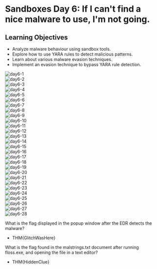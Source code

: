 # Sandboxes Day 6: If I can't find a nice malware to use, I'm not going.

## Learning Objectives
- Analyze malware behaviour using sandbox tools.
- Explore how to use YARA rules to detect malicious patterns.
- Learn about various malware evasion techniques.
- Implement an evasion technique to bypass YARA rule detection.


<img src="https://raw.githubusercontent.com/Nisha318/Nisha318.github.io/master/assets/images/thm/advent-of-cyber/2024/day6-1.png" alt="day6-1"><br>
<img src="https://raw.githubusercontent.com/Nisha318/Nisha318.github.io/master/assets/images/thm/advent-of-cyber/2024/day6-2.png" alt="day6-2"><br>
<img src="https://raw.githubusercontent.com/Nisha318/Nisha318.github.io/master/assets/images/thm/advent-of-cyber/2024/day6-3.png" alt="day6-3"><br>
<img src="https://raw.githubusercontent.com/Nisha318/Nisha318.github.io/master/assets/images/thm/advent-of-cyber/2024/day6-4.png" alt="day6-4"><br>
<img src="https://raw.githubusercontent.com/Nisha318/Nisha318.github.io/master/assets/images/thm/advent-of-cyber/2024/day6-5.png" alt="day6-5"><br>
<img src="https://raw.githubusercontent.com/Nisha318/Nisha318.github.io/master/assets/images/thm/advent-of-cyber/2024/day6-6.png" alt="day6-6"><br>
<img src="https://raw.githubusercontent.com/Nisha318/Nisha318.github.io/master/assets/images/thm/advent-of-cyber/2024/day6-7.png" alt="day6-7"><br>
<img src="https://raw.githubusercontent.com/Nisha318/Nisha318.github.io/master/assets/images/thm/advent-of-cyber/2024/day6-8.png" alt="day6-8"><br>
<img src="https://raw.githubusercontent.com/Nisha318/Nisha318.github.io/master/assets/images/thm/advent-of-cyber/2024/day6-9.png" alt="day6-9"><br>
<img src="https://raw.githubusercontent.com/Nisha318/Nisha318.github.io/master/assets/images/thm/advent-of-cyber/2024/day6-10.png" alt="day6-10"><br>
<img src="https://raw.githubusercontent.com/Nisha318/Nisha318.github.io/master/assets/images/thm/advent-of-cyber/2024/day6-11.png" alt="day6-11"><br>
<img src="https://raw.githubusercontent.com/Nisha318/Nisha318.github.io/master/assets/images/thm/advent-of-cyber/2024/day6-12.png" alt="day6-12"><br>
<img src="https://raw.githubusercontent.com/Nisha318/Nisha318.github.io/master/assets/images/thm/advent-of-cyber/2024/day6-13.png" alt="day6-13"><br>
<img src="https://raw.githubusercontent.com/Nisha318/Nisha318.github.io/master/assets/images/thm/advent-of-cyber/2024/day6-14.png" alt="day6-14"><br>
<img src="https://raw.githubusercontent.com/Nisha318/Nisha318.github.io/master/assets/images/thm/advent-of-cyber/2024/day6-15.png" alt="day6-15"><br>
<img src="https://raw.githubusercontent.com/Nisha318/Nisha318.github.io/master/assets/images/thm/advent-of-cyber/2024/day6-16.png" alt="day6-16"><br>
<img src="https://raw.githubusercontent.com/Nisha318/Nisha318.github.io/master/assets/images/thm/advent-of-cyber/2024/day6-17.png" alt="day6-17"><br>
<img src="https://raw.githubusercontent.com/Nisha318/Nisha318.github.io/master/assets/images/thm/advent-of-cyber/2024/day6-18.png" alt="day6-18"><br>
<img src="https://raw.githubusercontent.com/Nisha318/Nisha318.github.io/master/assets/images/thm/advent-of-cyber/2024/day6-19.png" alt="day6-19"><br>
<img src="https://raw.githubusercontent.com/Nisha318/Nisha318.github.io/master/assets/images/thm/advent-of-cyber/2024/day6-20.png" alt="day6-20"><br>
<img src="https://raw.githubusercontent.com/Nisha318/Nisha318.github.io/master/assets/images/thm/advent-of-cyber/2024/day6-21.png" alt="day6-21"><br>
<img src="https://raw.githubusercontent.com/Nisha318/Nisha318.github.io/master/assets/images/thm/advent-of-cyber/2024/day6-22.png" alt="day6-22"><br>
<img src="https://raw.githubusercontent.com/Nisha318/Nisha318.github.io/master/assets/images/thm/advent-of-cyber/2024/day6-23.png" alt="day6-23"><br>
<img src="https://raw.githubusercontent.com/Nisha318/Nisha318.github.io/master/assets/images/thm/advent-of-cyber/2024/day6-24.png" alt="day6-24"><br>
<img src="https://raw.githubusercontent.com/Nisha318/Nisha318.github.io/master/assets/images/thm/advent-of-cyber/2024/day6-25.png" alt="day6-25"><br>
<img src="https://raw.githubusercontent.com/Nisha318/Nisha318.github.io/master/assets/images/thm/advent-of-cyber/2024/day6-26.png" alt="day6-26"><br>
<img src="https://raw.githubusercontent.com/Nisha318/Nisha318.github.io/master/assets/images/thm/advent-of-cyber/2024/day6-27.png" alt="day6-27"><br>
<img src="https://raw.githubusercontent.com/Nisha318/Nisha318.github.io/master/assets/images/thm/advent-of-cyber/2024/day6-28.png" alt="day6-28"><br>



What is the flag displayed in the popup window after the EDR detects the malware?

- THM{GlitchWasHere}
 
What is the flag found in the malstrings.txt document after running floss.exe, and opening the file in a text editor?

- THM{HiddenClue}
 




